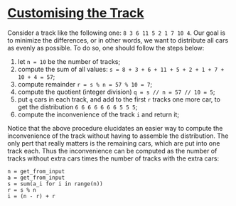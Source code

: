 # [Customising the Track](https://codeforces.com/problemset/problem/1543/B)

Consider a track like the following one: `8 3 6 11 5 2 1 7 10 4`. Our goal is to minimize the differences, or in other words, we want to distribute all cars as evenly as possible. To do so, one should follow the steps below:

1. let `n = 10` be the number of tracks;
2. compute the sum of all values: `s = 8 + 3 + 6 + 11 + 5 + 2 + 1 + 7 + 10 + 4 = 57`;
3. compute remainder `r = s % n = 57 % 10 = 7`;
4. compute the quotient (integer division) `q = s // n = 57 // 10 = 5`;
5. put `q` cars in each track, and add to the first `r` tracks one more car, to get the distribution `6 6 6 6 6 6 6 5 5 5`;
6. compute the inconvenience of the track `i` and return it;

Notice that the above procedure elucidates an easier way to compute the inconvenience of the track without having to assemble the distribution. The only pert that really matters is the remaining cars, which are put into one track each. Thus the inconvenience can be computed as the number of tracks without extra cars times the number of tracks with the extra cars:

```plain
n = get_from_input
a = get_from_input
s = sum(a_i for i in range(n))
r = s % n
i = (n - r) + r
```
